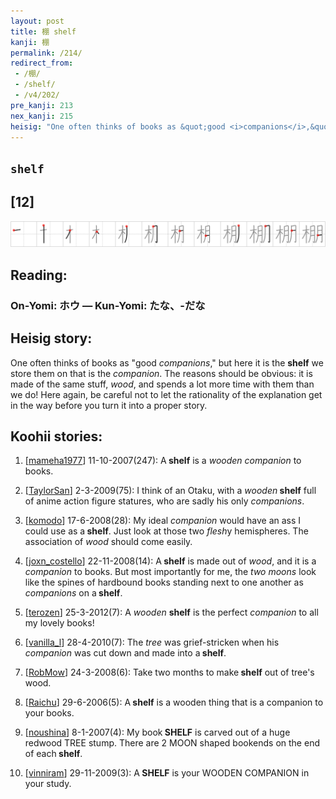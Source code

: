 ```yaml
---
layout: post
title: 棚 shelf
kanji: 棚
permalink: /214/
redirect_from:
 - /棚/
 - /shelf/
 - /v4/202/
pre_kanji: 213
nex_kanji: 215
heisig: "One often thinks of books as &quot;good <i>companions</i>,&quot; but here it is the <b>shelf</b> we store them on that is the <i>companion</i>. The reasons should be obvious: it is made of the same stuff, <i>wood</i>, and spends a lot more time with them than we do! Here again, be careful not to let the rationality of the explanation get in the way before you turn it into a proper story."
---
```


## `shelf`

## [12]

<div class="stroke"><img src="../images/E6A39A.png" /></div>

## Reading:

### On-Yomi: ホウ &mdash; Kun-Yomi: たな、-だな

## Heisig story:

One often thinks of books as &quot;good <i>companions</i>,&quot; but here it is the <b>shelf</b> we store them on that is the <i>companion</i>. The reasons should be obvious: it is made of the same stuff, <i>wood</i>, and spends a lot more time with them than we do! Here again, be careful not to let the rationality of the explanation get in the way before you turn it into a proper story.

## Koohii stories:

1) [<a href="http://kanji.koohii.com/profile/mameha1977">mameha1977</a>] 11-10-2007(247): A<strong> shelf</strong> is a <em>wooden companion</em> to books.

2) [<a href="http://kanji.koohii.com/profile/TaylorSan">TaylorSan</a>] 2-3-2009(75): I think of an Otaku, with a <em>wooden</em><strong> shelf</strong> full of anime action figure statures, who are sadly his only <em>companions</em>.

3) [<a href="http://kanji.koohii.com/profile/komodo">komodo</a>] 17-6-2008(28): My ideal <em>companion</em> would have an ass I could use as a<strong> shelf</strong>. Just look at those two <em>flesh</em>y hemispheres. The association of <em>wood</em> should come easily.

4) [<a href="http://kanji.koohii.com/profile/joxn_costello">joxn_costello</a>] 22-11-2008(14): A<strong> shelf</strong> is made out of <em>wood</em>, and it is a <em>companion</em> to books. But most importantly for me, the <em>two moons</em> look like the spines of hardbound books standing next to one another as <em>companions</em> on a<strong> shelf</strong>.

5) [<a href="http://kanji.koohii.com/profile/terozen">terozen</a>] 25-3-2012(7): A <em>wooden</em> <strong>shelf</strong> is the perfect <em>companion</em> to all my lovely books!

6) [<a href="http://kanji.koohii.com/profile/vanilla_l">vanilla_l</a>] 28-4-2010(7): The <em>tree</em> was grief-stricken when his <em>companion</em> was cut down and made into a<strong> shelf</strong>.

7) [<a href="http://kanji.koohii.com/profile/RobMow">RobMow</a>] 24-3-2008(6): Take two months to make<strong> shelf</strong> out of tree&#039;s wood.

8) [<a href="http://kanji.koohii.com/profile/Raichu">Raichu</a>] 29-6-2006(5): A<strong> shelf</strong> is a wooden thing that is a companion to your books.

9) [<a href="http://kanji.koohii.com/profile/noushina">noushina</a>] 8-1-2007(4): My book<strong> SHELF</strong> is carved out of a huge redwood TREE stump. There are 2 MOON shaped bookends on the end of each<strong> shelf</strong>.

10) [<a href="http://kanji.koohii.com/profile/vinniram">vinniram</a>] 29-11-2009(3): A<strong> SHELF</strong> is your WOODEN COMPANION in your study.
